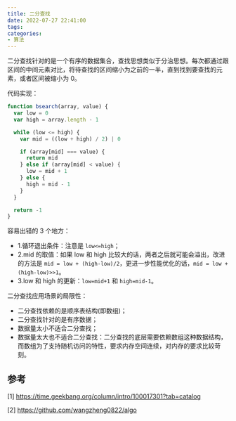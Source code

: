 ```yaml
---
title: 二分查找
date: 2022-07-27 22:41:00
tags:
categories:
- 算法
---
```



二分查找针对的是一个有序的数据集合，查找思想类似于分治思想。每次都通过跟区间的中间元素对比，将待查找的区间缩小为之前的一半，直到找到要查找的元素，或者区间被缩小为 0。

代码实现：
```javascript
function bsearch(array, value) {
  var low = 0
  var high = array.length - 1

  while (low <= high) {
    var mid = ((low + high) / 2) | 0

    if (array[mid] === value) {
      return mid
    } else if (array[mid] < value) {
      low = mid + 1
    } else {
      high = mid - 1
    }
  }

  return -1
}
```

容易出错的 3 个地方：
- 1.循环退出条件：注意是 `low<=high`；
- 2.mid 的取值：如果 low 和 high 比较大的话，两者之后就可能会溢出，改进的方法是 `mid = low + (high-low)/2`，更进一步性能优化的话，`mid = low + (high-low)>>1`。
- 3.low 和 high 的更新：`low=mid+1` 和 `high=mid-1`。

二分查找应用场景的局限性：
- 二分查找依赖的是顺序表结构(即数组)；
- 二分查找针对的是有序数据；
- 数据量太小不适合二分查找；
- 数据量太大也不适合二分查找：二分查找的底层需要依赖数组这种数据结构，而数组为了支持随机访问的特性，要求内存空间连续，对内存的要求比较苛刻。


## 参考
[1] https://time.geekbang.org/column/intro/100017301?tab=catalog

[2] https://github.com/wangzheng0822/algo


